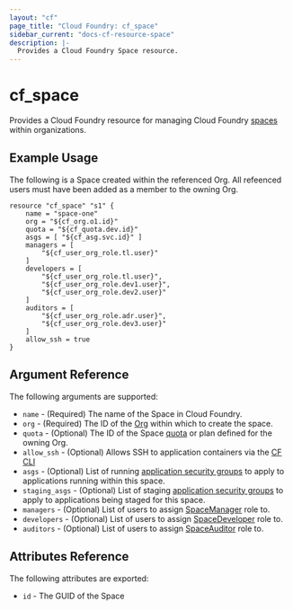 ```yaml
---
layout: "cf"
page_title: "Cloud Foundry: cf_space"
sidebar_current: "docs-cf-resource-space"
description: |-
  Provides a Cloud Foundry Space resource.
---
```


# cf\_space

Provides a Cloud Foundry resource for managing Cloud Foundry [spaces](https://docs.cloudfoundry.org/concepts/roles.html) within organizations.

## Example Usage

The following is a Space created within the referenced Org. All refeenced users must have been added as a member to the owning Org.

```
resource "cf_space" "s1" {
    name = "space-one"
    org = "${cf_org.o1.id}"
    quota = "${cf_quota.dev.id}"
    asgs = [ "${cf_asg.svc.id}" ]
    managers = [ 
        "${cf_user_org_role.tl.user}" 
    ]
    developers = [ 
        "${cf_user_org_role.tl.user}",
        "${cf_user_org_role.dev1.user}",
        "${cf_user_org_role.dev2.user}" 
    ]
    auditors = [ 
        "${cf_user_org_role.adr.user}",
        "${cf_user_org_role.dev3.user}" 
    ]
    allow_ssh = true
}
```

## Argument Reference

The following arguments are supported:

* `name` - (Required) The name of the Space in Cloud Foundry.
* `org` - (Required) The ID of the [Org](/docs/providers/cloudfoundry/r/org.html) within which to create the space.
* `quota` - (Optional) The ID of the Space [quota](/docs/providers/cloudfoundry/r/quota.html) or plan defined for the owning Org.
* `allow_ssh` - (Optional) Allows SSH to application containers via the [CF CLI](https://github.com/cloudfoundry/cli)
* `asgs` - (Optional) List of running [application security groups](/docs/providers/cloudfoundry/r/asg.html) to apply to applications running within this space.
* `staging_asgs` - (Optional) List of staging [application security groups](/docs/providers/cloudfoundry/r/asg.html) to apply to applications being staged for this space.
* `managers` - (Optional) List of users to assign [SpaceManager](https://docs.cloudfoundry.org/concepts/roles.html#roles) role to.
* `developers` - (Optional) List of users to assign [SpaceDeveloper](https://docs.cloudfoundry.org/concepts/roles.html#roles) role to.
* `auditors` - (Optional) List of users to assign [SpaceAuditor](https://docs.cloudfoundry.org/concepts/roles.html#roles) role to.

## Attributes Reference

The following attributes are exported:

* `id` - The GUID of the Space